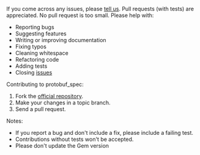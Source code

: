 If you come across any issues, please [tell us](https://github.com/connamara/quickfix-jruby/issues).
Pull requests (with tests) are appreciated. No pull request is too small. Please help with:

* Reporting bugs
* Suggesting features
* Writing or improving documentation
* Fixing typos
* Cleaning whitespace
* Refactoring code
* Adding tests
* Closing [issues](https://github.com/connamara/quickfix-jruby/issues)

Contributing to protobuf\_spec:

1. Fork the [official repository](https://github.com/connamara/quickfix-jruby/tree/master).
2. Make your changes in a topic branch.
3. Send a pull request.

Notes:
* If you report a bug and don't include a fix, please include a failing test.
* Contributions without tests won't be accepted.
* Please don't update the Gem version
